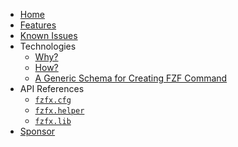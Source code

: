 <!-- markdownlint-disable MD001 MD013 MD034 MD033 MD051 MD041 -->

- [Home](/)
- [Features](/Features.md)
- [Known Issues](/KnownIssues.md)
- Technologies
  - [Why?](/Why.md)
  - [How?](/How.md)
  - [A Generic Schema for Creating FZF Command](/GenericSchema.md)
- API References
  - [`fzfx.cfg`](/ApiReferences/fzfx_cfg.md)
  - [`fzfx.helper`](/ApiReferences/fzfx_helper.md)
  - [`fzfx.lib`](/ApiReferences/fzfx_lib.md)
- [Sponsor](/Sponsor.md)
